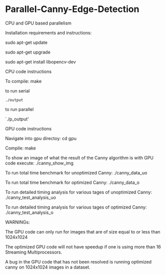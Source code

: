 # Parallel-Canny-Edge-Detection
CPU and GPU based parallelism 


Installation requirements and instructions:

sudo apt-get update

sudo apt-get upgrade

sudo apt-get install libopencv-dev

CPU code instructions

To compile: make

to run serial

`./output`

to run parallel

`./p_output'



GPU code instructions

Navigate into gpu directoy: cd gpu

Compile: make

To show an image of what the result of the Canny algorithm is with GPU code execute: ./canny_show_img

To run total time benchmark for unoptimized Canny: ./canny_data_uo

To run total time benchmark for optimized Canny: ./canny_data_o

To run detailed timing analysis for various tages of unoptimized Canny: ./canny_test_analysis_uo

To run detailed timing analysis for various tages of optimized Canny: ./canny_test_analysis_o



WARNINGs:

The GPU code can only run for images that are of size equal to or less than 1024x1024

The optimized GPU code will not have speedup if one is using more than 16 Streaming Multiprocessors.

A bug in the GPU code that has not been resolved is running optimized canny on 1024x1024 images in a dataset. 



